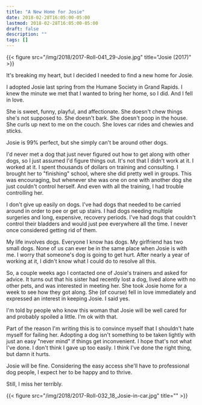 ```yaml
---
title: "A New Home for Josie"
date: 2018-02-28T16:05:00-05:00
lastmod: 2018-02-28T16:05:00-05:00
draft: false
description: ""
tags: []
---
```


{{< figure src="/img/2018/2017-Roll-041_29-Josie.jpg"  title="Josie (2017)" >}}

It's breaking my heart, but I decided I needed to find a new home for Josie.

I adopted Josie last spring from the Humane Society in Grand Rapids. I knew the
minute we met that I wanted to bring her home, so I did. And I fell in love.

She is sweet, funny, playful, and affectionate. She doesn't chew things she's
not supposed to. She doesn't bark. She doesn't poop in the house. She curls up
next to me on the couch. She loves car rides and chewies and sticks.

Josie is 99% perfect, but she simply can't be around other dogs.

I'd never met a dog that just never figured out how to get along with other
dogs, so I just assumed I'd figure things out. It's not that I didn't work at
it. I worked at it. I spent thousands of dollars on training and consulting. I
brought her to "finishing" school, where she did pretty well in groups. This was
encouraging, but whenever she was one on one with another dog she just couldn't
control herself. And even with all the training, I had trouble controlling her.

I don't give up easily on dogs. I've had dogs that needed to be carried around
in order to pee or get up stairs. I had dogs needing multiple surgeries and
long, expensive, recovery periods. I've had dogs that couldn't control their
bladders and would just pee everywhere all the time. I never once considered
getting rid of them.

My life involves dogs. Everyone I know has dogs. My girlfriend has two small
dogs. None of us can ever be in the same place when Josie is with me. I worry
that someone's dog is going to get hurt. After nearly a year of working at it, I
didn't know what I could do to resolve all this.

So, a couple weeks ago I contacted one of Josie's trainers and asked for advice.
It turns out that his sister had recently lost a dog, lived alone with no other
pets, and was interested in meeting her. She took Josie home for a week to see
how they got along. She (of course) fell in love immediately and expressed an
interest in keeping Josie. I said yes.

I'm told by people who know this woman that Josie will be well cared for and
probably spoiled a little. I'm ok with that.

Part of the reason I'm writing this is to convince myself that I shouldn't hate
myself for failing her. Adopting a dog isn't something to be taken lightly with
just an easy "never mind" if things get inconvenient. I hope that's not what
I've done. I don't think I gave up too easily. I think I've done the right
thing, but damn it hurts.

Josie will be fine. Considering the easy access she'll have to professional dog
people, I expect her to be happy and to thrive.

Still, I miss her terribly.

{{< figure src="/img/2018/2017-Roll-032_18_Josie-in-car.jpg"  title="" >}}
